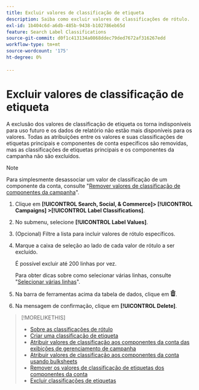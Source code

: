 ```yaml
---
title: Excluir valores de classificação de etiqueta
description: Saiba como excluir valores de classificações de rótulo.
exl-id: 1b404c6d-a6db-485b-9438-b102786eb65d
feature: Search Label Classifications
source-git-commit: d0f1c413134a0868ddec79ded7672af316267edd
workflow-type: tm+mt
source-wordcount: '175'
ht-degree: 0%

---
```


# Excluir valores de classificação de etiqueta

A exclusão dos valores de classificação de etiqueta os torna indisponíveis para uso futuro e os dados de relatório não estão mais disponíveis para os valores. Todas as atribuições entre os valores e suas classificações de etiquetas principais e componentes de conta específicos são removidas, mas as classificações de etiquetas principais e os componentes da campanha não são excluídos.

>[!NOTE]
>
>Para simplesmente desassociar um valor de classificação de um componente da conta, consulte &quot;[Remover valores de classificação de componentes da campanha](classification-values-remove.md)&quot;.

1. Clique em **[!UICONTROL Search, Social, & Commerce]> [!UICONTROL Campaigns] >[!UICONTROL Label Classifications]**.

1. No submenu, selecione **[!UICONTROL Label Values]**.

1. (Opcional) Filtre a lista para incluir valores de rótulo específicos.

1. Marque a caixa de seleção ao lado de cada valor de rótulo a ser excluído.

   É possível excluir até 200 linhas por vez.

   Para obter dicas sobre como selecionar várias linhas, consulte &quot;[Selecionar várias linhas](/help/search-social-commerce/common-tasks/navigation-editing-selection/multiple-rows-select.md)&quot;.

1. Na barra de ferramentas acima da tabela de dados, clique em ![Excluir](/help/search-social-commerce/assets/delete.png "Excluir").

1. Na mensagem de confirmação, clique em **[!UICONTROL Delete]**.

>[!MORELIKETHIS]
>
>* [Sobre as classificações de rótulo](classification-about.md)
>* [Criar uma classificação de etiqueta](classification-create.md)
>* [Atribuir valores de classificação aos componentes da conta das exibições de gerenciamento de campanha](classification-values-assign-campaign-management.md)
>* [Atribuir valores de classificação aos componentes da conta usando bulksheets](classification-values-assign-bulksheets.md)
>* [Remover os valores de classificação de etiquetas dos componentes da conta](classification-values-remove.md)
>* [Excluir classificações de etiquetas](classification-delete.md)
